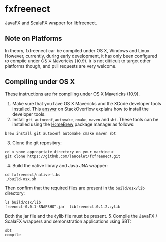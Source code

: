 fxfreenect
==========

JavaFX and ScalaFX wrapper for libfreenect.

Note on Platforms
-----------------

In theory, fxfreenect can be compiled under OS X, Windows and Linux.  However,
currently, during early development, it has only been configured to compile
under OS X Mavericks (10.9).  It is not difficult to target other platforms
though, and pull requests are very welcome.

Compiling under OS X
--------------------

These instructions are for compiling under OS X Mavericks (10.9).

1. Make sure that you have OS X Mavericks and the XCode developer tools
installed.  This [answer](http://stackoverflow.com/a/18216866) on 
StackOverflow explains how to install the developer tools.
2. Install `git`, `autoconf`, `automake`, `cmake`, `maven` and `sbt`.  These
tools can be installed using the [HomeBrew](http://brew.sh) package manager
as follows:
```
brew install git autoconf automake cmake maven sbt
```
3. Clone the git repository:
```
cd < some appropriate directory on your machine >
git clone https://github.com/lancelet/fxfreenect.git
```
4. Build the native library and Java JNA wrapper:
```
cd fxfreenect/native-libs
./build-osx.sh
```
Then confirm that the required files are present in the `build/osx/lib` 
directory:
```
ls build/osx/lib
freenect-0.0.1-SNAPSHOT.jar  libfreenect.0.1.2.dylib
```
Both the jar file and the dylib file must be present.
5. Compile the JavaFX / ScalaFX wrappers and demonstration applications using
SBT:
```
sbt
compile
```